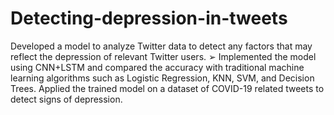 # Detecting-depression-in-tweets
Developed a model to analyze Twitter data to detect any factors that may reflect the depression of relevant Twitter users. ➢ Implemented the model using CNN+LSTM and compared the accuracy with traditional machine learning algorithms such as Logistic Regression, KNN, SVM, and Decision Trees. Applied the trained model on a dataset of COVID-19 related tweets to detect signs of depression.
